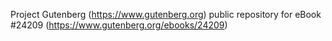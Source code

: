 Project Gutenberg (https://www.gutenberg.org) public repository for eBook #24209 (https://www.gutenberg.org/ebooks/24209)
